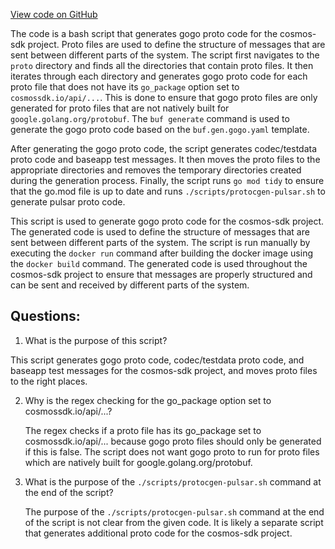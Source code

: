 [View code on GitHub](https://github.com/cosmos/cosmos-sdk/blob/main/scripts/protocgen.sh)

The code is a bash script that generates gogo proto code for the cosmos-sdk project. Proto files are used to define the structure of messages that are sent between different parts of the system. The script first navigates to the `proto` directory and finds all the directories that contain proto files. It then iterates through each directory and generates gogo proto code for each proto file that does not have its `go_package` option set to `cosmossdk.io/api/...`. This is done to ensure that gogo proto files are only generated for proto files that are not natively built for `google.golang.org/protobuf`. The `buf generate` command is used to generate the gogo proto code based on the `buf.gen.gogo.yaml` template.

After generating the gogo proto code, the script generates codec/testdata proto code and baseapp test messages. It then moves the proto files to the appropriate directories and removes the temporary directories created during the generation process. Finally, the script runs `go mod tidy` to ensure that the go.mod file is up to date and runs `./scripts/protocgen-pulsar.sh` to generate pulsar proto code.

This script is used to generate gogo proto code for the cosmos-sdk project. The generated code is used to define the structure of messages that are sent between different parts of the system. The script is run manually by executing the `docker run` command after building the docker image using the `docker build` command. The generated code is used throughout the cosmos-sdk project to ensure that messages are properly structured and can be sent and received by different parts of the system.
## Questions: 
 1. What is the purpose of this script?
   
   This script generates gogo proto code, codec/testdata proto code, and baseapp test messages for the cosmos-sdk project, and moves proto files to the right places.

2. Why is the regex checking for the go_package option set to cosmossdk.io/api/...?
   
   The regex checks if a proto file has its go_package set to cosmossdk.io/api/... because gogo proto files should only be generated if this is false. The script does not want gogo proto to run for proto files which are natively built for google.golang.org/protobuf.

3. What is the purpose of the `./scripts/protocgen-pulsar.sh` command at the end of the script?
   
   The purpose of the `./scripts/protocgen-pulsar.sh` command at the end of the script is not clear from the given code. It is likely a separate script that generates additional proto code for the cosmos-sdk project.